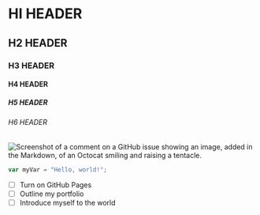 # HI HEADER #
## H2 HEADER ##
### H3 HEADER ###
#### H4 HEADER ####
##### H5 HEADER #####
###### H6 HEADER ######


![Screenshot of a comment on a GitHub issue showing an image, added in the Markdown, of an Octocat smiling and raising a tentacle.](https://myoctocat.com/assets/images/base-octocat.svg)

``` javascript
var myVar = "Hello, world!";
```

- [ ] Turn on GitHub Pages
- [ ] Outline my portfolio
- [ ] Introduce myself to the world
